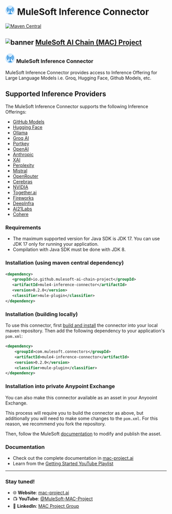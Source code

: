 # <img src="icon/icon.svg" width="6%" alt="banner"> MuleSoft Inference Connector
[![Maven Central](https://img.shields.io/maven-central/v/io.github.mulesoft-ai-chain-project/mule4-inference-connector)](https://central.sonatype.com/artifact/io.github.mulesoft-ai-chain-project/mule4-inference-connector/overview)

## <img src="https://raw.githubusercontent.com/MuleSoft-AI-Chain-Project/.github/main/profile/assets/mulechain-project-logo.png" width="6%" alt="banner">   [MuleSoft AI Chain (MAC) Project](https://mac-project.ai/docs/)

### <img src="icon/icon.svg" width="6%" alt="banner"> MuleSoft Inference Connector

MuleSoft Inference Connector provides access to Inference Offering for Large Language Models i.e. Groq, Hugging Face, Github Models, etc.

## Supported Inference Providers
The MuleSoft Inference Connector supports the following Inference Offerings:

- [GitHub Models](https://docs.github.com/en/github-models)
- [Hugging Face](https://huggingface.co/)
- [Ollama](https://ollama.com/)
- [Groq AI](https://console.groq.com/)
- [Portkey](https://portkey.ai/)
- [OpenAI](https://openai.com/)
- [Anthropic](https://www.anthropic.com/)
- [XAI](https://x.ai/)
- [Perplexity](https://www.perplexity.ai/)
- [Mistral](https://www.mistral.ai/)
- [OpenRouter](https://openrouter.ai/)
- [Cerebras](https://cerebras.ai/inference)
- [NVIDIA](https://www.nvidia.com/en-sg/ai)
- [Together.ai](https://www.together.ai/)
- [Fireworks](https://fireworks.ai/)
- [DeepInfra](https://deepinfra.com/)
- [AI21Labs](https://studio.ai21.com/)
- [Cohere](https://cohere.com/)

### Requirements

- The maximum supported version for Java SDK is JDK 17. You can use JDK 17 only for running your application.
- Compilation with Java SDK must be done with JDK 8.

### Installation (using maven central dependency)

```xml
<dependency>
   <groupId>io.github.mulesoft-ai-chain-project</groupId>
   <artifactId>mule4-inference-connector</artifactId>
   <version>0.2.0</version>
   <classifier>mule-plugin</classifier>
</dependency>
```

### Installation (building locally)

To use this connector, first [build and install](https://mac-project.ai/docs/mac-inference/getting-started) the connector into your local maven repository.
Then add the following dependency to your application's `pom.xml`:

```xml
<dependency>
    <groupId>com.mulesoft.connectors</groupId>
    <artifactId>mule4-inference-connector</artifactId>
    <version>0.2.0</version>
    <classifier>mule-plugin</classifier>
</dependency>
```

### Installation into private Anypoint Exchange

You can also make this connector available as an asset in your Anyooint Exchange.

This process will require you to build the connector as above, but additionally you will need
to make some changes to the `pom.xml`.  For this reason, we recommend you fork the repository.

Then, follow the MuleSoft [documentation](https://docs.mulesoft.com/exchange/to-publish-assets-maven) to modify and publish the asset.

### Documentation 
- Check out the complete documentation in [mac-project.ai](https://mac-project.ai/docs/mulechain-vectors)
- Learn from the [Getting Started YouTube Playlist](https://www.youtube.com/playlist?list=PLnuJGpEBF6ZAV1JfID1SRKN6OmGORvgv6)

----

### Stay tuned!

- 🌐 **Website**: [mac-project.ai](https://mac-project.ai)
- 📺 **YouTube**: [@MuleSoft-MAC-Project](https://www.youtube.com/@MuleSoft-MAC-Project)
- 💼 **LinkedIn**: [MAC Project Group](https://lnkd.in/gW3eZrbF)

